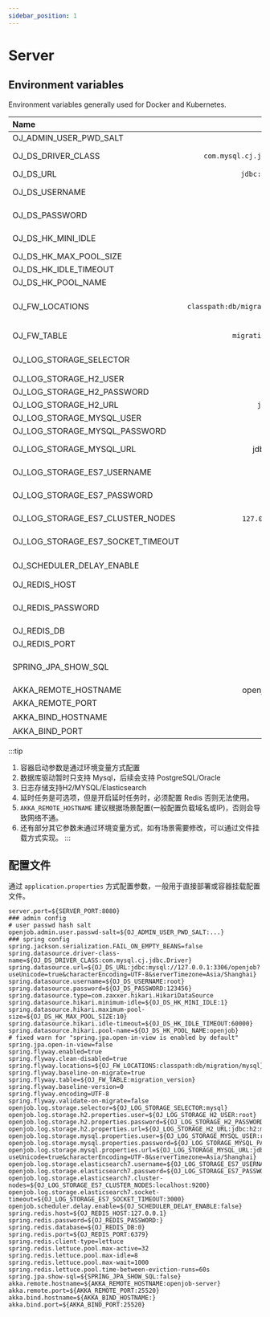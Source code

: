```yaml
---
sidebar_position: 1
---
```


# Server

## Environment variables

Environment variables generally used for Docker and Kubernetes.

| Name    |                                                                                                      Default | Description  |
|:----------|---------------------------------------------------------------------------------------------------------:|:--:|
| OJ_ADMIN_USER_PWD_SALT | ... | encrypt salt |
| OJ_DS_DRIVER_CLASS | `com.mysql.cj.jdbc.Driver`| database driver, default `MYSQL` |
| OJ_DS_URL | `jdbc:mysql:....` | database url |
| OJ_DS_USERNAME | root | database username |
| OJ_DS_PASSWORD | 123456 | database password |
| OJ_DS_HK_MINI_IDLE | 1 | mini idle connections |
| OJ_DS_HK_MAX_POOL_SIZE | 10| max size  |
| OJ_DS_HK_IDLE_TIMEOUT | 60000 | idle timeout |
| OJ_DS_HK_POOL_NAME | openjob | pool name |
| OJ_FW_LOCATIONS | `classpath:db/migration/mysql` | database migration file，default `MYSQL` |
| OJ_FW_TABLE | `migration_version` | database table name |
| OJ_LOG_STORAGE_SELECTOR | mysql | log storage，default `MYSQL` |
| OJ_LOG_STORAGE_H2_USER | root| H2 username  |
| OJ_LOG_STORAGE_H2_PASSWORD | 123456 | H2 password |
| OJ_LOG_STORAGE_H2_URL | `jdbc:h2:...`| H2 url |
| OJ_LOG_STORAGE_MYSQL_USER | root| `MYSQL` username |1
| OJ_LOG_STORAGE_MYSQL_PASSWORD | 123456 | `MYSQL` password |
| OJ_LOG_STORAGE_MYSQL_URL | jdbc:mysql:... | `MYSQL` database url |
| OJ_LOG_STORAGE_ES7_USERNAME | - | elasticsearch username |
| OJ_LOG_STORAGE_ES7_PASSWORD | - | elasticsearch passowrd |
| OJ_LOG_STORAGE_ES7_CLUSTER_NODES | `127.0.0.1：9200` | Elasticsearch cluster address. |
| OJ_LOG_STORAGE_ES7_SOCKET_TIMEOUT | 3000 | elasticsearch timeout(ms)|
| OJ_SCHEDULER_DELAY_ENABLE | false | delay status，default false |
| OJ_REDIS_HOST | `127.0.0.1` | redis address |
| OJ_REDIS_PASSWORD | - | redis password,default empty |
| OJ_REDIS_DB  | 0 | redis db |
| OJ_REDIS_PORT | 6379 | redis port |
| SPRING_JPA_SHOW_SQL  | false | SQL show status，default `false` |
| AKKA_REMOTE_HOSTNAME  | openjob-server | remote address |
| AKKA_REMOTE_PORT  | 25520 | remote port |
| AKKA_BIND_HOSTNAME  | 本机IP | server address |
| AKKA_BIND_PORT  | 25520 | server port |

:::tip
1. 容器启动参数是通过环境变量方式配置
2. 数据库驱动暂时只支持 Mysql，后续会支持 PostgreSQL/Oracle
3. 日志存储支持H2/MYSQL/Elasticsearch
4. 延时任务是可选项，但是开启延时任务时，必须配置 Redis 否则无法使用。
5. `AKKA_REMOTE_HOSTNAME` 建议根据场景配置(一般配置负载域名或IP)，否则会导致网络不通。
6. 还有部分其它参数未通过环境变量方式，如有场景需要修改，可以通过文件挂载方式实现。
:::

## 配置文件

通过 `application.properties` 方式配置参数，一般用于直接部署或容器挂载配置文件。

```shell
server.port=${SERVER_PORT:8080}
### admin config
# user passwd hash salt
openjob.admin.user.passwd-salt=${OJ_ADMIN_USER_PWD_SALT:...}
### spring config
spring.jackson.serialization.FAIL_ON_EMPTY_BEANS=false
spring.datasource.driver-class-name=${OJ_DS_DRIVER_CLASS:com.mysql.cj.jdbc.Driver}
spring.datasource.url=${OJ_DS_URL:jdbc:mysql://127.0.0.1:3306/openjob?useUnicode=true&characterEncoding=UTF-8&serverTimezone=Asia/Shanghai}
spring.datasource.username=${OJ_DS_USERNAME:root}
spring.datasource.password=${OJ_DS_PASSWORD:123456}
spring.datasource.type=com.zaxxer.hikari.HikariDataSource
spring.datasource.hikari.minimum-idle=${OJ_DS_HK_MINI_IDLE:1}
spring.datasource.hikari.maximum-pool-size=${OJ_DS_HK_MAX_POOL_SIZE:10}
spring.datasource.hikari.idle-timeout=${OJ_DS_HK_IDLE_TIMEOUT:60000}
spring.datasource.hikari.pool-name=${OJ_DS_HK_POOL_NAME:openjob}
# fixed warn for "spring.jpa.open-in-view is enabled by default"
spring.jpa.open-in-view=false
spring.flyway.enabled=true
spring.flyway.clean-disabled=true
spring.flyway.locations=${OJ_FW_LOCATIONS:classpath:db/migration/mysql}
spring.flyway.baseline-on-migrate=true
spring.flyway.table=${OJ_FW_TABLE:migration_version}
spring.flyway.baseline-version=0
spring.flyway.encoding=UTF-8
spring.flyway.validate-on-migrate=false
openjob.log.storage.selector=${OJ_LOG_STORAGE_SELECTOR:mysql}
openjob.log.storage.h2.properties.user=${OJ_LOG_STORAGE_H2_USER:root}
openjob.log.storage.h2.properties.password=${OJ_LOG_STORAGE_H2_PASSWORD:123456}
openjob.log.storage.h2.properties.url=${OJ_LOG_STORAGE_H2_URL:jdbc:h2:mem:openjob;AUTO_RECONNECT=TRUE;MODE=MySQL;DB_CLOSE_DELAY=-1;DATABASE_TO_UPPER=false;WRITE_DELAY=0;}
openjob.log.storage.mysql.properties.user=${OJ_LOG_STORAGE_MYSQL_USER:root}
openjob.log.storage.mysql.properties.password=${OJ_LOG_STORAGE_MYSQL_PASSWORD:123456}
openjob.log.storage.mysql.properties.url=${OJ_LOG_STORAGE_MYSQL_URL:jdbc:mysql://127.0.0.1:3306/openjob?useUnicode=true&characterEncoding=UTF-8&serverTimezone=Asia/Shanghai}
openjob.log.storage.elasticsearch7.username=${OJ_LOG_STORAGE_ES7_USERNAME:}
openjob.log.storage.elasticsearch7.password=${OJ_LOG_STORAGE_ES7_PASSWORD:}
openjob.log.storage.elasticsearch7.cluster-nodes=${OJ_LOG_STORAGE_ES7_CLUSTER_NODES:localhost:9200}
openjob.log.storage.elasticsearch7.socket-timeout=${OJ_LOG_STORAGE_ES7_SOCKET_TIMEOUT:3000}
openjob.scheduler.delay.enable=${OJ_SCHEDULER_DELAY_ENABLE:false}
spring.redis.host=${OJ_REDIS_HOST:127.0.0.1}
spring.redis.password=${OJ_REDIS_PASSWORD:}
spring.redis.database=${OJ_REDIS_DB:0}
spring.redis.port=${OJ_REDIS_PORT:6379}
spring.redis.client-type=lettuce
spring.redis.lettuce.pool.max-active=32
spring.redis.lettuce.pool.max-idle=8
spring.redis.lettuce.pool.max-wait=1000
spring.redis.lettuce.pool.time-between-eviction-runs=60s
spring.jpa.show-sql=${SPRING_JPA_SHOW_SQL:false}
akka.remote.hostname=${AKKA_REMOTE_HOSTNAME:openjob-server}
akka.remote.port=${AKKA_REMOTE_PORT:25520}
akka.bind.hostname=${AKKA_BIND_HOSTNAME:}
akka.bind.port=${AKKA_BIND_PORT:25520}
```